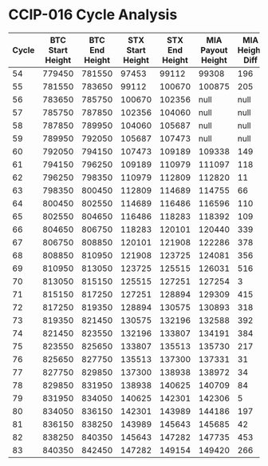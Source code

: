 # CCIP-016 Cycle Analysis
| Cycle | BTC Start Height | BTC End Height | STX Start Height | STX End Height |  MIA Payout Height | MIA Height Diff | MIA Payout Amount | NYC Payout Height | NYC Height Diff | NYC Payout Amount |
| --- | --- | --- | --- | --- | --- | --- | --- | --- | --- | --- |
| 54 | 779450 | 781550 | 97453 | 99112 | 99308 | 196 | 21738856765 | 99308 | 196 | 32957636028 |
| 55 | 781550 | 783650 | 99112 | 100670 | 100875 | 205 | 24130341569 | 100875 | 205 | 36583295214 |
| 56 | 783650 | 785750 | 100670 | 102356 | null | null | null | null | null | null |
| 57 | 785750 | 787850 | 102356 | 104060 | null | null | null | null | null | null |
| 58 | 787850 | 789950 | 104060 | 105687 | null | null | null | null | null | null |
| 59 | 789950 | 792050 | 105687 | 107473 | null | null | null | null | null | null |
| 60 | 792050 | 794150 | 107473 | 109189 | 109338 | 149 | 30143370950 | 109338 | 149 | 45695032162 |
| 61 | 794150 | 796250 | 109189 | 110979 | 111097 | 118 | 24002944424 | 111097 | 118 | 36386519532 |
| 62 | 796250 | 798350 | 110979 | 112809 | 112820 | 11 | 22341600977 | 112820 | 11 | 33867164794 |
| 63 | 798350 | 800450 | 112809 | 114689 | 114755 | 66 | 19641588871 | 114755 | 66 | 29773591836 |
| 64 | 800450 | 802550 | 114689 | 116486 | 116596 | 110 | 16622163699 | 116596 | 110 | 25195947330 |
| 65 | 802550 | 804650 | 116486 | 118283 | 118392 | 109 | 18031083017 | 118392 | 109 | 27330659232 |
| 66 | 804650 | 806750 | 118283 | 120101 | 120440 | 339 | 21136466347 | 120440 | 339 | 32036545780 |
| 67 | 806750 | 808850 | 120101 | 121908 | 122286 | 378 | 14547584045 | 122286 | 378 | 22049542417 |
| 68 | 808850 | 810950 | 121908 | 123725 | 124081 | 356 | 15092603850 | 124081 | 356 | 22875310501 |
| 69 | 810950 | 813050 | 123725 | 125515 | 126031 | 516 | 14744214112 | 126031 | 516 | 22346829090 |
| 70 | 813050 | 815150 | 125515 | 127251 | 127254 | 3 | 14562588849 | 127254 | 3 | 22070459358 |
| 71 | 815150 | 817250 | 127251 | 128894 | 129309 | 415 | 15933649223 | 129309 | 415 | 24147184987 |
| 72 | 817250 | 819350 | 128894 | 130575 | 130893 | 318 | 13140642834 | 130893 | 318 | 19913782531 |
| 73 | 819350 | 821450 | 130575 | 132196 | 132588 | 392 | 10225347415 | 132680 | 484 | 15495109117 |
| 74 | 821450 | 823550 | 132196 | 133807 | 134191 | 384 | 13547686726 | 134191 | 384 | 20528917568 |
| 75 | 823550 | 825650 | 133807 | 135513 | 135730 | 217 | 28962280296 | 135730 | 217 | 43886090272 |
| 76 | 825650 | 827750 | 135513 | 137300 | 137331 | 31 | 15681210555 | 137331 | 31 | 23761013666 |
| 77 | 827750 | 829850 | 137300 | 138938 | 138972 | 34 | 14428419333 | 138972 | 34 | 21862239159 |
| 78 | 829850 | 831950 | 138938 | 140625 | 140709 | 84 | 8354173172 | 140709 | 84 | 12658202794 |
| 79 | 831950 | 834050 | 140625 | 142301 | 142306 | 5 | 9695916112 | 142306 | 5 | 14691143091 |
| 80 | 834050 | 836150 | 142301 | 143989 | 144186 | 197 | 7891090017 | 144186 | 197 | 11956403387 |
| 81 | 836150 | 838250 | 143989 | 145643 | 145685 | 42 | 5606386687 | 145685 | 42 | 8494571191 |
| 82 | 838250 | 840350 | 145643 | 147282 | 147735 | 453 | 5912068120 | 147735 | 453 | 8958011022 |
| 83 | 840350 | 842450 | 147282 | 149154 | 149420 | 266 | 30599097204 | 149420 | 266 | 46365579712 |